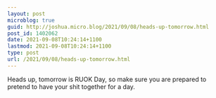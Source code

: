 ```yaml
---
layout: post
microblog: true
guid: http://joshua.micro.blog/2021/09/08/heads-up-tomorrow.html
post_id: 1402062
date: 2021-09-08T10:24:14+1100
lastmod: 2021-09-08T10:24:14+1100
type: post
url: /2021/09/08/heads-up-tomorrow.html
---
```

Heads up, tomorrow is RUOK Day, so make sure you are prepared to pretend to have your shit together for a day.
